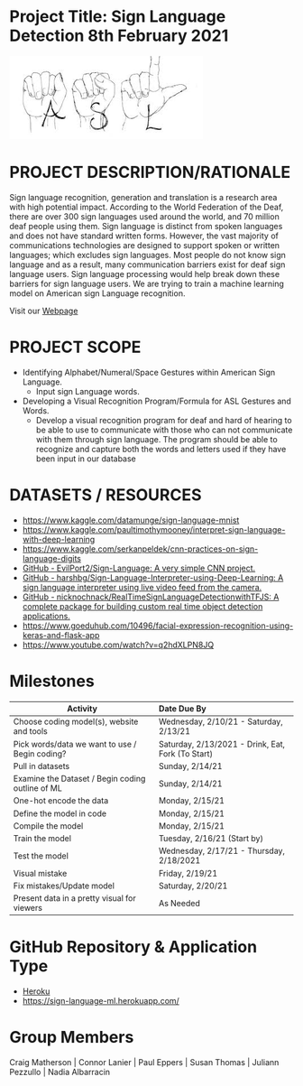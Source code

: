 # Project Title: Sign Language Detection                                          8th February 2021

![asl_asl_studies](static/asl_asl_studies.jpg)

# PROJECT DESCRIPTION/RATIONALE
Sign language recognition, generation and translation is a research area with high potential impact. According to the World Federation of the Deaf, there are over 300 sign languages used around the world, and 70 million deaf people using them. Sign language is distinct from spoken languages and does not have standard written forms. However, the vast majority of communications technologies are designed to support spoken or written languages; which excludes sign languages. Most people do not know sign language and as a result, many communication barriers exist for deaf sign language users. Sign language processing would help break down these barriers for sign language users. We are trying to train a machine learning model on American sign Language recognition. 

Visit our [Webpage](https://sign-language-ml.herokuapp.com/uploadSigns)


# PROJECT SCOPE
* Identifying Alphabet/Numeral/Space Gestures within American Sign Language.
  * Input sign Language words.
* Developing a Visual Recognition Program/Formula for ASL Gestures and Words.
  * Develop a visual recognition program for deaf and hard of hearing to be able to use to communicate with those who can not communicate with them through sign language.  The program should be able to recognize and capture both the words and letters used if they have been input in our database

# DATASETS / RESOURCES
* <https://www.kaggle.com/datamunge/sign-language-mnist>
* <https://www.kaggle.com/paultimothymooney/interpret-sign-language-with-deep-learning>
* <https://www.kaggle.com/serkanpeldek/cnn-practices-on-sign-language-digits>
* [GitHub - EvilPort2/Sign-Language: A very simple CNN project.](https://github.com/Evilport2/Sign-Language)
* [GitHub - harshbg/Sign-Language-Interpreter-using-Deep-Learning: A sign language interpreter using live video feed from the camera.](https://github.com/harshbg/Sign-Language-Interpreter-using-Deep-Learning)
* [GitHub - nicknochnack/RealTimeSignLanguageDetectionwithTFJS: A complete package for building custom real time object detection applications.](https://github.com/nicknochnack/RealTimeSignLanguageDetectionwithTFJS)
* <https://www.goeduhub.com/10496/facial-expression-recognition-using-keras-and-flask-app>
* <https://www.youtube.com/watch?v=q2hdXLPN8JQ>

# Milestones

| Activity | Date Due By |
|-----------------|:-------------|
| Choose coding model(s), website and tools | Wednesday, 2/10/21 - Saturday, 2/13/21  |
| Pick words/data we want to use / Begin coding?   | Saturday, 2/13/2021 - Drink, Eat, Fork (To Start)          |
| Pull in datasets      | Sunday, 2/14/21         |
| Examine the Dataset /  Begin coding outline of ML | Sunday, 2/14/21 |
| One-hot encode the data      |  Monday, 2/15/21            |
| Define the model in code      |  Monday, 2/15/21            |
| Compile the model      | Monday, 2/15/21             |
|Train the model|Tuesday, 2/16/21 (Start by)|
|Test the model| Wednesday, 2/17/21 - Thursday, 2/18/2021|
|Visual mistake|Friday, 2/19/21|
|Fix mistakes/Update model|Saturday, 2/20/21|
|Present data in a pretty visual for viewers|As Needed|

# GitHub Repository & Application Type
* [Heroku](https://github.com/clmatherson/sign_language_detection)
* https://sign-language-ml.herokuapp.com/

# Group Members
Craig Matherson | Connor Lanier | Paul Eppers | Susan Thomas | Juliann Pezzullo | Nadia Albarracin 
 


